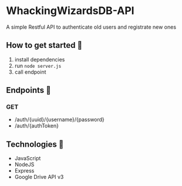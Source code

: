 # WhackingWizardsDB-API
A simple Restful API to authenticate old users and registrate new ones

## How to get started 🚀
1. install dependencies
2. run <code>node server.js</code>
3. call endpoint

## Endpoints 🏁
### GET
- /auth/{uuid}/{username}/{password}
- /auth/{authToken}

## Technologies 👾
- JavaScript
- NodeJS
- Express
- Google Drive API v3
